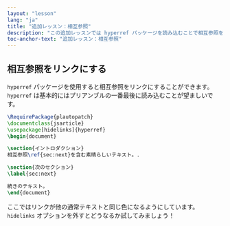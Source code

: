 ```yaml
---
layout: "lesson"
lang: "ja"
title: "追加レッスン：相互参照"
description: "この追加レッスンでは hyperref パッケージを読み込むことで相互参照をリンク化できることを示します。"
toc-anchor-text: "追加レッスン：相互参照"
---
```


## 相互参照をリンクにする

`hyperref` パッケージを使用すると相互参照をリンクにすることができます。`hyperref` は基本的にはプリアンブルの一番最後に読み込むことが望ましいです。

```latex
\RequirePackage{plautopatch}
\documentclass{jsarticle}
\usepackage[hidelinks]{hyperref}
\begin{document}

\section{イントロダクション}
相互参照\ref{sec:next}を含む素晴らしいテキスト。.

\section{次のセクション}
\label{sec:next}

続きのテキスト。
\end{document}
```

ここではリンクが他の通常テキストと同じ色になるようにしています。`hidelinks` オプションを外すとどうなるか試してみましょう！
